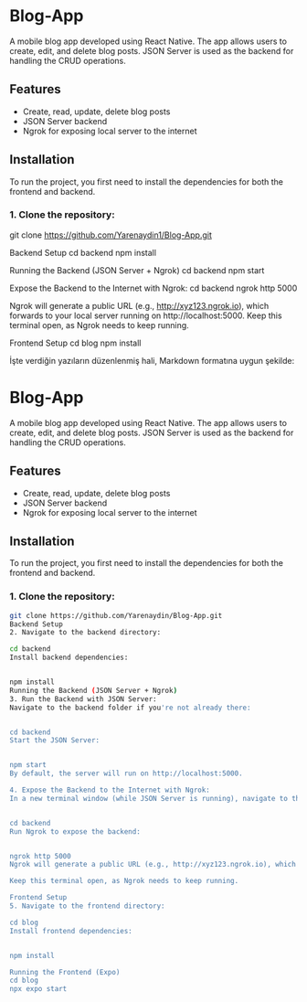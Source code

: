 # Blog-App

A mobile blog app developed using React Native. The app allows users to create, edit, and delete blog posts. JSON Server is used as the backend for handling the CRUD operations.

## Features
- Create, read, update, delete blog posts
- JSON Server backend
- Ngrok for exposing local server to the internet

## Installation

To run the project, you first need to install the dependencies for both the frontend and backend.

### 1. Clone the repository:

git clone https://github.com/Yarenaydin1/Blog-App.git

Backend Setup
cd backend
npm install

Running the Backend (JSON Server + Ngrok)
cd backend
npm start

Expose the Backend to the Internet with Ngrok:
cd backend
ngrok http 5000

Ngrok will generate a public URL (e.g., http://xyz123.ngrok.io), which forwards to your local server running on http://localhost:5000.
Keep this terminal open, as Ngrok needs to keep running.

Frontend Setup
cd blog
npm install

İşte verdiğin yazıların düzenlenmiş hali, Markdown formatına uygun şekilde:


# Blog-App

A mobile blog app developed using React Native. The app allows users to create, edit, and delete blog posts. JSON Server is used as the backend for handling the CRUD operations.

## Features
- Create, read, update, delete blog posts
- JSON Server backend
- Ngrok for exposing local server to the internet

## Installation

To run the project, you first need to install the dependencies for both the frontend and backend.

### 1. Clone the repository:
```bash
git clone https://github.com/Yarenaydin/Blog-App.git
Backend Setup
2. Navigate to the backend directory:

cd backend
Install backend dependencies:


npm install
Running the Backend (JSON Server + Ngrok)
3. Run the Backend with JSON Server:
Navigate to the backend folder if you're not already there:


cd backend
Start the JSON Server:


npm start
By default, the server will run on http://localhost:5000.

4. Expose the Backend to the Internet with Ngrok:
In a new terminal window (while JSON Server is running), navigate to the backend folder:


cd backend
Run Ngrok to expose the backend:


ngrok http 5000
Ngrok will generate a public URL (e.g., http://xyz123.ngrok.io), which forwards to your local server running on http://localhost:5000.

Keep this terminal open, as Ngrok needs to keep running.

Frontend Setup
5. Navigate to the frontend directory:

cd blog
Install frontend dependencies:


npm install

Running the Frontend (Expo)
cd blog
npx expo start
